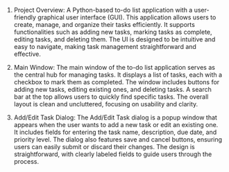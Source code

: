 1. Project Overview:
A Python-based to-do list application with a user-friendly graphical user interface (GUI). This application allows users to create, manage, and organize their tasks efficiently. It supports functionalities such as adding new tasks, marking tasks as complete, editing tasks, and deleting them. The UI is designed to be intuitive and easy to navigate, making task management straightforward and effective.

2. Main Window:
The main window of the to-do list application serves as the central hub for managing tasks. It displays a list of tasks, each with a checkbox to mark them as completed. The window includes buttons for adding new tasks, editing existing ones, and deleting tasks. A search bar at the top allows users to quickly find specific tasks. The overall layout is clean and uncluttered, focusing on usability and clarity.

3. Add/Edit Task Dialog:
The Add/Edit Task dialog is a popup window that appears when the user wants to add a new task or edit an existing one. It includes fields for entering the task name, description, due date, and priority level. The dialog also features save and cancel buttons, ensuring users can easily submit or discard their changes. The design is straightforward, with clearly labeled fields to guide users through the process.
